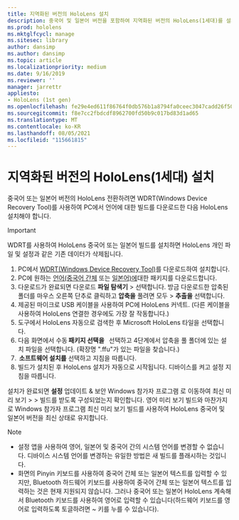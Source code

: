 ```yaml
---
title: 지역화된 버전의 HoloLens 설치
description: 중국어 및 일본어 버전을 포함하여 지역화된 버전의 HoloLens(1세대)를 설치하는 방법을 알아봅니다.
ms.prod: hololens
ms.mktglfcycl: manage
ms.sitesec: library
author: dansimp
ms.author: dansimp
ms.topic: article
ms.localizationpriority: medium
ms.date: 9/16/2019
ms.reviewer: ''
manager: jarrettr
appliesto:
- HoloLens (1st gen)
ms.openlocfilehash: fe29e4ed611f86764f0db576b1a8794fa0ceec3047cadd26f502209faadea8b0
ms.sourcegitcommit: f8e7cc2fbdcdf8962700fd50b9c017bd83d1ad65
ms.translationtype: MT
ms.contentlocale: ko-KR
ms.lasthandoff: 08/05/2021
ms.locfileid: "115661815"
---
```

# <a name="install-localized-versions-of-hololens-1st-gen"></a>지역화된 버전의 HoloLens(1세대) 설치

중국어 또는 일본어 버전의 HoloLens 전환하려면 WDRT(Windows Device Recovery Tool)를 사용하여 PC에서 언어에 대한 빌드를 다운로드한 다음 HoloLens 설치해야 합니다.

> [!IMPORTANT]
> WDRT를 사용하여 HoloLens 중국어 또는 일본어 빌드를 설치하면 HoloLens 개인 파일 및 설정과 같은 기존 데이터가 삭제됩니다. 

1. PC에서 [WDRT(Windows Device Recovery Tool)](https://support.microsoft.com/help/12379)를 다운로드하여 설치합니다.
1. PC에 원하는  [언어(중국어 간체](https://aka.ms/hololensdownload-ch) 또는 [일본어)에](https://aka.ms/hololensdownload-jp)대한 패키지를 다운로드합니다.
1. 다운로드가 완료되면 다운로드 **파일 탐색기**  >  선택합니다. 방금 다운로드한 압축된 폴더를 마우스 오른쪽 단추로 클릭하고 **압축을** 풀려면 모두  >  **추출을** 선택합니다.
1. 제공된 마이크로 USB 케이블을 사용하여 PC에 HoloLens 커넥트. (다른 케이블을 사용하여 HoloLens 연결한 경우에도 가장 잘 작동합니다.)
1. 도구에서 HoloLens 자동으로 검색한 후 Microsoft HoloLens 타일을 선택합니다.
1. 다음 화면에서 수동 **패키지 선택을**   선택하고 4단계에서 압축을 풀 폴더에 있는 설치 파일을 선택합니다. (확장명 ".ffu"가 있는 파일을 찾습니다.) 
1.  **소프트웨어 설치를** 선택하고 지침을 따릅니다. 
1. 빌드가 설치된 후 HoloLens 설치가 자동으로 시작됩니다. 디바이스를 켜고 설정 지침을 따릅니다. 

설치가 완료되면 **설정** 업데이트 & 보안 Windows 참가자 프로그램 로 이동하여 최신 미리 보기  >    >  빌드를 받도록 구성되었는지 확인합니다. 영어 미리 보기 빌드와 마찬가지로 Windows 참가자 프로그램 최신 미리 보기 빌드를 사용하여 HoloLens 중국어 및 일본어 버전을 최신 상태로 유지합니다.

> [!NOTE]
>  
> - 설정 앱을 사용하여 영어, 일본어 및 중국어 간의 시스템 언어를 변경할 수 없습니다. 디바이스 시스템 언어를 변경하는 유일한 방법은 새 빌드를 플래시하는 것입니다.
> - 화면의 Pinyin 키보드를 사용하여 중국어 간체 또는 일본어 텍스트를 입력할 수 있지만, Bluetooth 하드웨어 키보드를 사용하여 중국어 간체 또는 일본어 텍스트를 입력하는 것은 현재 지원되지 않습니다.  그러나 중국어 또는 일본어 HoloLens 계속해서 Bluetooth 키보드를 사용하여 영어로 입력할 수 있습니다(하드웨어 키보드를 영어로 입력하도록 토글하려면 ~ 키를 누를 수 있습니다).
